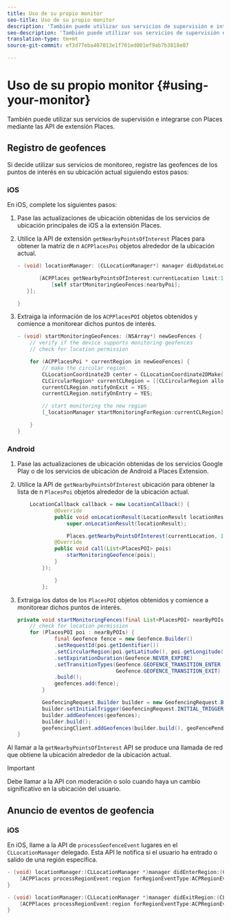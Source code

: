 ```yaml
---
title: Uso de su propio monitor
seo-title: Uso de su propio monitor
description: 'También puede utilizar sus servicios de supervisión e integrarse con Places mediante las API de extensión Places. '
seo-description: 'También puede utilizar sus servicios de supervisión e integrarse con Places mediante las API de extensión Places. '
translation-type: tm+mt
source-git-commit: ef3d77eba407013e1f701ed001ef9ab7b3818e07

---
```



# Uso de su propio monitor {#using-your-monitor}

También puede utilizar sus servicios de supervisión e integrarse con Places mediante las API de extensión Places.

## Registro de geofences

Si decide utilizar sus servicios de monitoreo, registre las geofences de los puntos de interés en su ubicación actual siguiendo estos pasos:

### iOS

En iOS, complete los siguientes pasos:

1. Pase las actualizaciones de ubicación obtenidas de los servicios de ubicación principales de iOS a la extensión Places.

2. Utilice la API de extensión `getNearbyPointsOfInterest` Places para obtener la matriz de *n* `ACPPlacesPoi` objetos alrededor de la ubicación actual.

   ```objective-c
   - (void) locationManager: (CLLocationManager*) manager didUpdateLocations: (NSArray<CLLocation*>*) locations {
   
          [ACPPlaces getNearbyPointsOfInterest:currentLocation limit:10 callback: ^ (NSArray<ACPPlacesPoi*>* _Nullable nearbyPoi) {
              [self startMonitoringGeoFences:nearbyPoi];
      }];
   
   }
   ```

3. Extraiga la información de los `ACPPlacesPOI` objetos obtenidos y comience a monitorear dichos puntos de interés.

   ```objective-c
   - (void) startMonitoringGeoFences: (NSArray*) newGeoFences {
       // verify if the device supports monitoring geofences
       // check for location permission
   
       for (ACPPlacesPoi * currentRegion in newGeoFences) {
           // make the circular region
           CLLocationCoordinate2D center = CLLocationCoordinate2DMake(currentRegion.latitude, currentRegion.longitude);
           CLCircularRegion* currentCLRegion = [[CLCircularRegion alloc] initWithCenter:center                                                                                                                              radius:currentRegion.radius                                                                                                                    identifier:currentRegion.identifier];
           currentCLRegion.notifyOnExit = YES;
           currentCLRegion.notifyOnEntry = YES;
   
           // start monitoring the new region
           [_locationManager startMonitoringForRegion:currentCLRegion];
   
       }
   }
   ```

### Android

1. Pase las actualizaciones de ubicación obtenidas de los servicios Google Play o de los servicios de ubicación de Android a Places Extension.

2. Utilice la API de `getNearbyPointsOfInterest` ubicación para obtener la lista de n `PlacesPoi` objetos alrededor de la ubicación actual.

   ```java
       LocationCallback callback = new LocationCallback() {
               @Override
               public void onLocationResult(LocationResult locationResult) {
                   super.onLocationResult(locationResult);
   
                   Places.getNearbyPointsOfInterest(currentLocation, 10, new            AdobeCallback<List<PlacesPOI>>() {
               @Override
               public void call(List<PlacesPOI> pois)
                   starMonitoringGeofence(pois);
               }
           });
   
               }
           };
   ```

3. Extraiga los datos de los `PlacesPOI` objetos obtenidos y comience a monitorear dichos puntos de interés.

   ```java
   private void startMonitoringFences(final List<PlacesPOI> nearByPOIs) {
       // check for location permission
       for (PlacesPOI poi : nearByPOIs) {
               final Geofence fence = new Geofence.Builder()
               .setRequestId(poi.getIdentifier())
               .setCircularRegion(poi.getLatitude(), poi.getLongitude(), poi.getRadius())
               .setExpirationDuration(Geofence.NEVER_EXPIRE)
               .setTransitionTypes(Geofence.GEOFENCE_TRANSITION_ENTER |
                                   Geofence.GEOFENCE_TRANSITION_EXIT)
               .build();
               geofences.add(fence);
           }
   
           GeofencingRequest.Builder builder = new GeofencingRequest.Builder();
           builder.setInitialTrigger(GeofencingRequest.INITIAL_TRIGGER_ENTER);
           builder.addGeofences(geofences);
           builder.build();
           geofencingClient.addGeofences(builder.build(), geoFencePendingIntent)
   }
   ```


Al llamar a la `getNearbyPointsOfInterest` API se produce una llamada de red que obtiene la ubicación alrededor de la ubicación actual.

>[!IMPORTANT]
>
>Debe llamar a la API con moderación o solo cuando haya un cambio significativo en la ubicación del usuario.

## Anuncio de eventos de geofencia

### iOS

En iOS, llame a la API de `processGeofenceEvent` lugares en el `CLLocationManager` delegado. Esta API le notifica si el usuario ha entrado o salido de una región específica.

```objective-c
- (void) locationManager:(CLLocationManager *)manager didEnterRegion:(CLRegion *)region {
    [ACPPlaces processRegionEvent:region forRegionEventType:ACPRegionEventTypeEntry];
}

- (void) locationManager:(CLLocationManager *)manager didExitRegion:(CLRegion *)region {
    [ACPPlaces processRegionEvent:region forRegionEventType:ACPRegionEventTypeExit];
}
```
